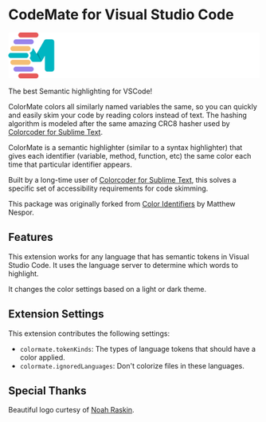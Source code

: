 # CodeMate for Visual Studio Code
![ColorMate logo by Noah Raskin](images/logo.png)

The best Semantic highlighting for VSCode!

ColorMate colors all similarly named variables the same, so you can quickly and easily skim your code by reading colors instead of text. The hashing algorithm is modeled after the same amazing CRC8 hasher used by [Colorcoder for Sublime Text](https://packagecontrol.io/packages/Colorcoder).

ColorMate is a semantic highlighter (similar to a syntax highlighter) that gives each identifier (variable, method, function, etc) the same color each time that particular identifier appears.

Built by a long-time user of [Colorcoder for Sublime Text](https://packagecontrol.io/packages/Colorcoder), this solves a specific set of accessibility requirements for code skimming.

This package was originally forked from [Color Identifiers](https://marketplace.visualstudio.com/items?itemName=MatthewNespor.vscode-color-identifiers-mode) by Matthew Nespor.

## Features

This extension works for any language that has semantic tokens in Visual Studio Code. It uses the language server to determine which words to highlight.

It changes the color settings based on a light or dark theme.

<!-- ![feature X](images/screenshot_00.png)
![feature X](images/screenshot_01.png) -->

## Extension Settings

This extension contributes the following settings:

* `colormate.tokenKinds`: The types of language tokens that should have a color applied.
* `colormate.ignoredLanguages`: Don't colorize files in these languages.

## Special Thanks
Beautiful logo curtesy of [Noah Raskin](https://twitter.com/NoahRaskin_).
